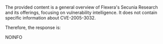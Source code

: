 The provided content is a general overview of Flexera's Secunia Research and its offerings, focusing on vulnerability intelligence. It does not contain specific information about CVE-2005-3032.

Therefore, the response is:

NOINFO